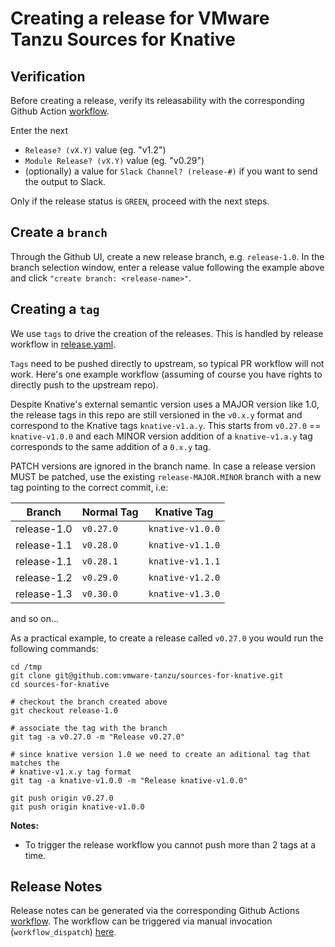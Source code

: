 # Creating a release for VMware Tanzu Sources for Knative

## Verification

Before creating a release, verify its releasability with the corresponding
Github Action
[workflow](https://github.com/vmware-tanzu/sources-for-knative/actions/workflows/knative-releasability.yaml).

Enter the next
- `Release? (vX.Y)` value (eg. "v1.2")
- `Module Release? (vX.Y)` value (eg. "v0.29")
- (optionally) a value for `Slack Channel? (release-#)` if you want to send the output to Slack.

Only if the release status is `GREEN`, proceed with the next steps.

## Create a `branch`

Through the Github UI, create a new release branch, e.g. `release-1.0`. In the
branch selection window, enter a release value following the example above and
click `"create branch: <release-name>"`.

## Creating a `tag`

We use `tags` to drive the creation of the releases. This is handled by release
workflow in [release.yaml](.github/workflows/release.yaml).

`Tags` need to be pushed directly to upstream, so typical PR workflow will not
work. Here's one example workflow (assuming of course you have rights to
directly push to the upstream repo).

Despite Knative's external semantic version uses a MAJOR version like 1.0, the release tags in this repo are still versioned in the `v0.x.y` format and correspond to the Knative tags `knative-v1.a.y`.
This starts from `v0.27.0` == `knative-v1.0.0` and each MINOR version addition of a `knative-v1.a.y` tag corresponds to the same addition of a `0.x.y` tag.

PATCH versions are ignored in the branch name. In case a release version MUST be patched, use the existing `release-MAJOR.MINOR` branch with a new tag pointing to the correct commit, i.e:

| Branch      | Normal Tag  | Knative Tag      |
|-------------|-------------|------------------|
| release-1.0 | `v0.27.0`   | `knative-v1.0.0` |
| release-1.1 | `v0.28.0`   | `knative-v1.1.0` |
| release-1.1 | `v0.28.1`   | `knative-v1.1.1` |
| release-1.2 | `v0.29.0`   | `knative-v1.2.0` |
| release-1.3 | `v0.30.0`   | `knative-v1.3.0` |
and so on...

As a practical example, to create a release called `v0.27.0` you would run the following commands:

```shell
cd /tmp
git clone git@github.com:vmware-tanzu/sources-for-knative.git
cd sources-for-knative

# checkout the branch created above
git checkout release-1.0

# associate the tag with the branch
git tag -a v0.27.0 -m "Release v0.27.0"

# since knative version 1.0 we need to create an aditional tag that matches the
# knative-v1.x.y tag format
git tag -a knative-v1.0.0 -m "Release knative-v1.0.0"

git push origin v0.27.0
git push origin knative-v1.0.0
```

**Notes:**
- To trigger the release workflow you cannot push more than 2 tags at a time.

## Release Notes

Release notes can be generated via the corresponding Github Actions
[workflow](.github/workflows/knative-release-notes.yaml). The workflow can be
triggered via manual invocation (`workflow_dispatch`) [here](https://github.com/vmware-tanzu/sources-for-knative/actions/workflows/knative-release-notes.yaml).
